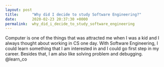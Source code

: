 ```yaml
---
layout: post
title:      "Why did I decide to study Software Engineering?"
date:       2020-02-23 20:37:30 +0000
permalink:  why_did_i_decide_to_study_software_engineering
---
```



Computer is one of the things that was attracted me when I was a kid and I always thought about working in CS one day. With Software Engineering, I could learn something that I am interested in and I could go first step in my career. Besides that, I am also like solving problem and debugging.
@learn_co
